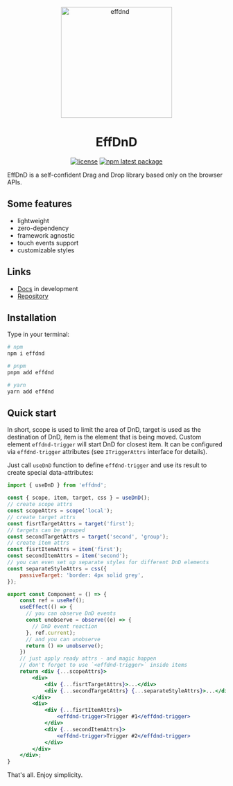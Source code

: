 <p align="center">
  <a href="https://effdnd.surge.sh">
    <img alt="effdnd" src="https://effdnd.surge.sh/logo.svg" height="256px" />
  </a>
</p>

<h1 align="center">EffDnD</h1>

<div align="center">

[![license](https://badgen.net/static/license/Apache%202.0/blue)](https://gitverse.ru/msabitov/effdnd/content/master/LICENSE)
[![npm latest package](https://badgen.net/npm/v/effdnd)](https://www.npmjs.com/package/effdnd)

</div>

EffDnD is a self-confident Drag and Drop library based only on the browser APIs.

## Some features

-   lightweight
-   zero-dependency
-   framework agnostic
-   touch events support
-   customizable styles

## Links

-   [Docs](http://effdnd.surge.sh/) in development
-   [Repository](https://gitverse.ru/msabitov/effdnd)

## Installation

Type in your terminal:

```sh
# npm
npm i effdnd

# pnpm
pnpm add effdnd

# yarn
yarn add effdnd
```

## Quick start

In short, scope is used to limit the area of DnD, target is used as the destination of DnD, item is the element that is being moved. Custom element `effdnd-trigger` will start DnD for closest item. It can be configured via `effdnd-trigger` attributes (see `ITriggerAttrs` interface for details).

Just call `useDnD` function to define `effdnd-trigger` and use its result to create special data-attributes:

```jsx
import { useDnD } from 'effdnd';

const { scope, item, target, css } = useDnD();
// create scope attrs
const scopeAttrs = scope('local');
// create target attrs
const fisrtTargetAttrs = target('first');
// targets can be grouped
const secondTargetAttrs = target('second', 'group');
// create item attrs
const fisrtItemAttrs = item('first');
const secondItemAttrs = item('second');
// you can even set up separate styles for different DnD elements
const separateStyleAttrs = css({
    passiveTarget: 'border: 4px solid grey',
});

export const Component = () => {
    const ref = useRef();
    useEffect(() => {
      // you can observe DnD events
      const unobserve = observe((e) => {
        // DnD event reaction
      }, ref.current);
      // and you can unobserve
      return () => unobserve();
    })
    // just apply ready attrs - and magic happen
    // don't forget to use `<effdnd-trigger>` inside items
    return <div {...scopeAttrs}>
        <div>
            <div {...fisrtTargetAttrs}>...</div>
            <div {...secondTargetAttrs} {...separateStyleAttrs}>...</div>
        </div>
        <div>
            <div {...fisrtItemAttrs}>
                <effdnd-trigger>Trigger #1</effdnd-trigger>
            </div>
            <div {...secondItemAttrs}>
                <effdnd-trigger>Trigger #2</effdnd-trigger>
            </div>
        </div>
    </div>;
}
```

That's all. Enjoy simplicity.
